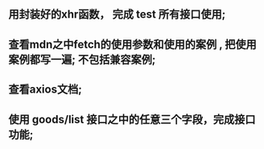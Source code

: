 ## 用封装好的xhr函数， 完成 test 所有接口使用; 

## 查看mdn之中fetch的使用参数和使用的案例 , 把使用案例都写一遍; 不包括兼容案例; 

## 查看axios文档; 

## 使用 goods/list 接口之中的任意三个字段，完成接口功能; 
